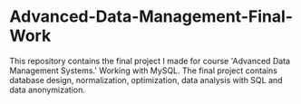 # Advanced-Data-Management-Final-Work
This repository contains the final project I made for course 'Advanced Data Management Systems.'
Working with MySQL. The final project contains database design, normalization, optimization, data analysis with SQL and data anonymization.
